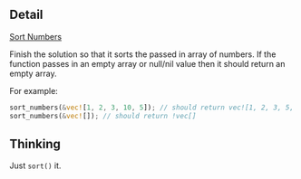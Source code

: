 ## Detail

[Sort Numbers](https://www.codewars.com/kata/5174a4c0f2769dd8b1000003)

Finish the solution so that it sorts the passed in array of numbers. If the function passes in an empty array or null/nil value then it should return an empty array.

For example:

```rust
sort_numbers(&vec![1, 2, 3, 10, 5]); // should return vec![1, 2, 3, 5, 10]
sort_numbers(&vec![]); // should return !vec[]
```
## Thinking

Just `sort()` it.